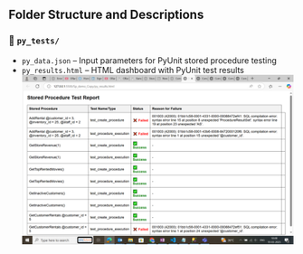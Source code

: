 ##  Folder Structure and Descriptions

### 📂 `py_tests/`
- `py_data.json` – Input parameters for PyUnit stored procedure testing  
- `py_results.html` – HTML dashboard with PyUnit test results  
 ![Output Report of PyUnit Testing](SP_PyUnit_Output_dashboard.png)
